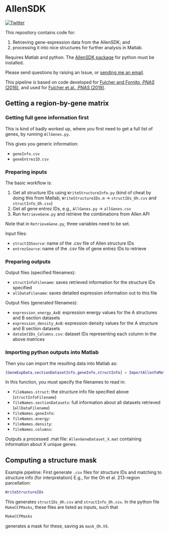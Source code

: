 # AllenSDK

[![Twitter](https://img.shields.io/twitter/url/https/twitter.com/bendfulcher.svg?style=social&label=Follow%20%40bendfulcher)](https://twitter.com/bendfulcher)

This repository contains code for:
1. Retrieving gene-expression data from the AllenSDK; and
2. processing it into nice structures for further analysis in Matlab.

Requires Matlab and python.
The [AllenSDK package](http://alleninstitute.github.io/AllenSDK/install.html) for python must be installed.

Please send questions by raising an Issue, or [sending me an email](mailto:ben.d.fulcher@gmail.com).

This pipeline is based on code developed for [Fulcher and Fornito, _PNAS_ (2016)](https://doi.org/10.1073/pnas.1513302113), and used for [Fulcher et al., _PNAS_ (2019)](https://doi.org/10.1073/pnas.1814144116).

## Getting a region-by-gene matrix

### Getting full gene information first
This is kind of badly worked up, where you first need to get a full list of genes, by running `AllGenes.py`.

This gives you generic information:
* `geneInfo.csv`
* `geneEntrezID.csv`

### Preparing inputs

The basic workflow is:
1. Get all structure IDs using `WriteStructureInfo.py` (kind of cheat by doing this from Matlab, `WriteStructureIDs.m` -> `structIDs_Oh.csv` and `structInfo_Oh.csv`)
2. Get all gene entrez IDs, e.g., `AllGenes.py` -> `allGenes.csv`
3. Run `RetrieveGene.py` and retrieve the combinations from Allen API

Note that in `RetrieveGene.py`, three variables need to be set.

Input files:
* `structIDSource`: name of the .csv file of Allen structure IDs
* `entrezSource`: name of the .csv file of gene entrez IDs to retrieve

### Preparing outputs

Output files (specified filenames):
* `structInfoFilename`: saves retrieved information for the structure IDs specified
* `allDataFilename`: saves detailed expression information out to this file

Output files (generated filenames):
* `expression_energy_AxB`: expression energy values for the A structures and B section datasets
* `expression_density_AxB`: expression density values for the A structure and B section datasets
* `dataSetIDs_Columns.csv`: dataset IDs representing each column in the above matrices

### Importing python outputs into Matlab

Then you can import the resulting data into Matlab as:
```matlab
[GeneExpData,sectionDatasetInfo,geneInfo,structInfo] = ImportAllenToMatlab();
```

In this function, you must specify the filenames to read in:
* `fileNames.struct`: the structure info file specified above (`structInfoFilename`)
* `fileNames.sectionDatasets`: full information about all datasets retrieved (`allDataFilename`)
* `fileNames.geneInfo`:
* `fileNames.energy`:
* `fileNames.density`:
* `fileNames.columns`:

Outputs a processed .mat file: `AllenGeneDataset_X.mat` containing information about X unique genes.

## Computing a structure mask
Example pipeline:
First generate `.csv` files for structure IDs and matching to structure info (for interpretation)
E.g., for the Oh et al. 213-region parcellation:
```matlab
WriteStructureIDs
```
This generates `structIDs_Oh.csv` and `structInfo_Oh.csv`.
In the python file `MakeCCFMasks`, these files are listed as inputs, such that
```python
MakeCCFMasks
```
generates a mask for these, saving as `mask_Oh.h5`.
